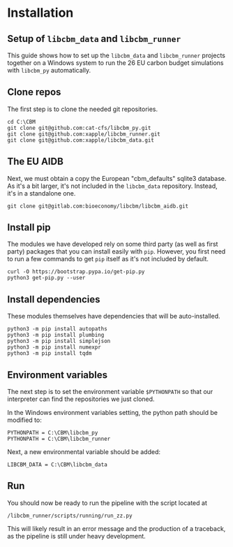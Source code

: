 # Installation

## Setup of `libcbm_data` and `libcbm_runner`

This guide shows how to set up the `libcbm_data` and `libcbm_runner` projects together on a Windows system to run the 26 EU carbon budget simulations with `libcbm_py` automatically.

## Clone repos

The first step is to clone the needed git repositories.

    cd C:\CBM
    git clone git@github.com:cat-cfs/libcbm_py.git
    git clone git@github.com:xapple/libcbm_runner.git
    git clone git@github.com:xapple/libcbm_data.git

## The EU AIDB

Next, we must obtain a copy the European "cbm_defaults" sqlite3 database. As it's a bit larger, it's not included in the `libcbm_data` repository. Instead, it's in a standalone one.

    git clone git@gitlab.com:bioeconomy/libcbm/libcbm_aidb.git

## Install pip

The modules we have developed rely on some third party (as well as first party) packages that you can install easily with `pip`. However, you first need to run a few commands to get `pip` itself as it's not included by default.

    curl -O https://bootstrap.pypa.io/get-pip.py
    python3 get-pip.py --user

## Install dependencies

These modules themselves have dependencies that will be auto-installed.

    python3 -m pip install autopaths
    python3 -m pip install plumbing
    python3 -m pip install simplejson
    python3 -m pip install numexpr
    python3 -m pip install tqdm

## Environment variables

The next step is to set the environment variable `$PYTHONPATH` so that our interpreter can find the repositories we just cloned. 

In the Windows environment variables setting, the python path should be modified to:

    PYTHONPATH = C:\CBM\libcbm_py
    PYTHONPATH = C:\CBM\libcbm_runner

Next, a new environmental variable should be added:

    LIBCBM_DATA = C:\CBM\libcbm_data

## Run

You should now be ready to run the pipeline with the script located at

    /libcbm_runner/scripts/running/run_zz.py

This will likely result in an error message and the production of a traceback, as the pipeline is still under heavy development.

